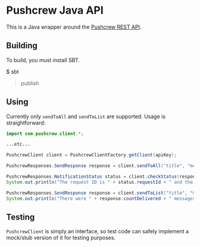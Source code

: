 # Pushcrew Java API

This is a Java wrapper around the [Pushcrew REST API](http://api.pushcrew.com/docs/introduction-to-rest-api).

## Building

To build, you must install SBT.

$ sbt
> publish

## Using

Currently only `sendToAll` and `sendToList` are supported. Usage is straightforward:

```java
import com.pushcrew.client.*;

...etc...

PushcrewClient client = PushcrewClientFactory.getClient(apiKey);

PushcrewResponses.SendResponse response = client.sendToAll("title", "message", "http://www.pushcrew.com");

PushcrewResponses.NotificationStatus status = client.checkStatus(response);
System.out.println("The request ID is " + status.requestId + " and the status was " + status.status);

PushcrewResponses.SendResponse response = client.sendToList("title", "message", "http://www.pushcrew.com", Arrays.asList("subscriber1", "subscriber2", "subscriber2"));
System.out.println("There were " + response.countDelivered + " messages delivered and " + response.countClicked + " responses which were clicked.")

```

## Testing

`PushcrewClient` is simply an interface, so test code can safely implement a mock/stub version of it for testing purposes.
